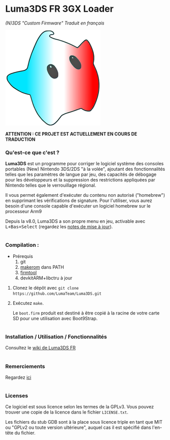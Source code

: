 # Luma3DS FR 3GX Loader
*(N)3DS "Custom Firmware" Traduit en français*

![](https://github.com/BlackFalcon1961/Luma3DS-FR-3GX-Loader/blob/images/Luma3DS-FR-300px.png)

**ATTENTION : CE PROJET EST ACTUELLEMENT EN COURS DE TRADUCTION**

### Qu'est-ce que c'est ?
**Luma3DS** est un programme pour corriger le logiciel système des consoles portables (New) Nintendo 3DS/2DS "à la volée", ajoutant des fonctionnalités telles que les paramètres de langue par jeu, des capacités de débogage pour les développeurs et la suppression des restrictions appliquées par Nintendo telles que le verrouillage régional.

Il vous permet également d'exécuter du contenu non autorisé ("homebrew") en supprimant les vérifications de signature.
Pour l'utiliser, vous aurez besoin d'une console capable d'exécuter un logiciel homebrew sur le processeur Arm9

Depuis la v8.0, Luma3DS a son propre menu en jeu, activable avec <kbd>L+Bas+Select</kbd> (regardez les [notes de mise à jour](https://github.com/LumaTeam/Luma3DS/releases/tag/v8.0)).

#
### Compilation :
* Prérequis
    1. git
    2. [makerom](https://github.com/jakcron/Project_CTR) dans PATH
    3. [firmtool](https://github.com/TuxSH/firmtool)
    4. devkitARM+libctru à jour
1. Clonez le dépôt avec `git clone https://github.com/LumaTeam/Luma3DS.git`
2. Exécutez `make`.

    Le `boot.firm` produit est destiné à être copié à la racine de votre carte SD pour une utilisation avec Boot9Strap.

#
### Installation / Utilisation / Fonctionnalités
Consultez le [wiki de Luma3DS FR](https://github.com/BlackFalcon1961/Luma3DS-FR-3GX-Loader/wiki)

#
### Remerciements
Regardez [ici](https://github.com/BlackFalcon1961/Luma3DS-FR-3GX-Loader/wiki/Remerciements)

#
### Licenses
Ce logiciel est sous licence selon les termes de la GPLv3.  Vous pouvez trouver une copie de la licence dans le fichier `LICENSE.txt`.

Les fichiers du stub GDB sont à la place sous licence triple en tant que MIT ou "GPLv2 ou toute version ultérieure", auquel cas il est spécifié dans l'en-tête du fichier.
